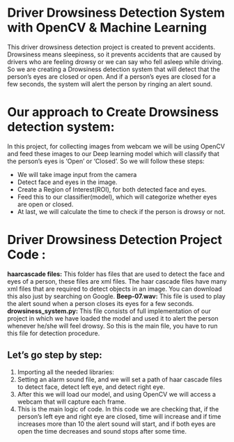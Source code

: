 # Driver Drowsiness Detection System with OpenCV & Machine Learning 
This driver drowsiness detection project is created to prevent accidents. Drowsiness means sleepiness, so it prevents accidents that are caused by drivers who are feeling drowsy or we can say who fell asleep while driving. So we are creating a Drowsiness detection system that will detect that the person’s eyes are closed or open. And if a person’s eyes are closed for a few seconds, the system will alert the person by ringing an alert sound.
# Our approach to Create Drowsiness detection system:
In this project, for collecting images from webcam we will be using OpenCV and feed these images to our Deep learning model which will classify that the person’s eyes is ‘Open’ or ‘Closed’. So we will follow these steps:
*	We will take image input from the camera
*	Detect face and eyes in the image.
*	Create a Region of Interest(ROI), for both detected face and eyes.
*	Feed this to our classifier(model), which will categorize whether eyes are open or closed.
*	At last, we will calculate the time to check if the person is drowsy or not.
# Driver Drowsiness Detection Project Code :
**haarcascade files:** This folder has files that are used to detect the face and eyes of a person, these files are xml files. The haar cascade files have many xml files that are required to detect objects in an image. You can download this also just by searching on Google.
**Beep-07.wav:** This file is used to play the alert sound when a person closes its eyes for a few seconds.
**drowsiness_system.py:** This file consists of full implementation of our project in which we have loaded the model and used it to alert the person whenever he/she will feel drowsy. So this is the main file, you have to run this file for detection procedure.
## Let’s go step by step:
1. Importing all the needed libraries:
2. Setting an alarm sound file, and we will set a path of haar cascade files to detect face, detect left eye, and detect right eye.
3. After this we will load our model, and using OpenCV we will access a webcam that will capture each frame.
4. This is the main logic of code. In this code we are checking that, if the person’s left eye and right eye are closed, time will increase and if time increases more than 10 the alert sound will start, and if both eyes are open the time decreases and sound stops after some time.
